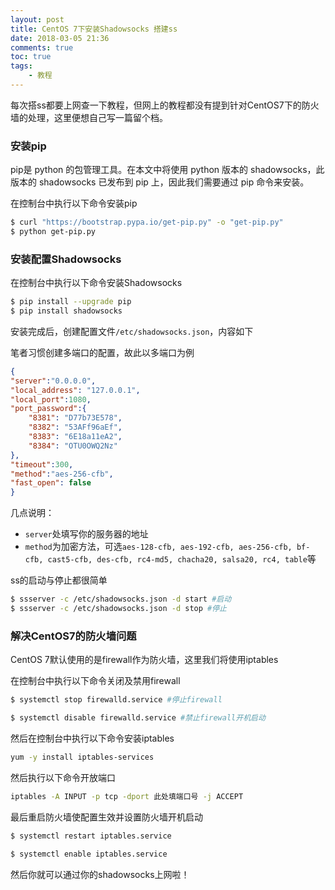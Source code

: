 ```yaml
---
layout: post
title: CentOS 7下安装Shadowsocks 搭建ss
date: 2018-03-05 21:36
comments: true
toc: true
tags: 
	- 教程
---
```


每次搭ss都要上网查一下教程，但网上的教程都没有提到针对CentOS7下的防火墙的处理，这里便想自己写一篇留个档。

<!-- more -->

### 安装pip

pip是 python 的包管理工具。在本文中将使用 python 版本的 shadowsocks，此版本的 shadowsocks 已发布到 pip 上，因此我们需要通过 pip 命令来安装。

在控制台中执行以下命令安装pip

```bash
$ curl "https://bootstrap.pypa.io/get-pip.py" -o "get-pip.py"
$ python get-pip.py
```

### 安装配置Shadowsocks

在控制台中执行以下命令安装Shadowsocks

```bash
$ pip install --upgrade pip
$ pip install shadowsocks
```

安装完成后，创建配置文件`/etc/shadowsocks.json`，内容如下

笔者习惯创建多端口的配置，故此以多端口为例

```JSON
{
"server":"0.0.0.0",
"local_address": "127.0.0.1",
"local_port":1080,
"port_password":{
	"8381": "D77b73E578",
	"8382": "53AFf96aEf",
	"8383": "6E18a11eA2",
	"8384": "OTU0OWQ2Nz"
},
"timeout":300,
"method":"aes-256-cfb",
"fast_open": false
}
```

几点说明：

* `server`处填写你的服务器的地址
* `method`为加密方法，可选`aes-128-cfb, aes-192-cfb, aes-256-cfb, bf-cfb, cast5-cfb, des-cfb, rc4-md5, chacha20, salsa20, rc4, table`等

ss的启动与停止都很简单

```bash
$ ssserver -c /etc/shadowsocks.json -d start #启动
$ ssserver -c /etc/shadowsocks.json -d stop #停止
```

### 解决CentOS7的防火墙问题

CentOS 7默认使用的是firewall作为防火墙，这里我们将使用iptables

在控制台中执行以下命令关闭及禁用firewall

```bash
$ systemctl stop firewalld.service #停止firewall

$ systemctl disable firewalld.service #禁止firewall开机启动
```

然后在控制台中执行以下命令安装iptables

```bash
yum -y install iptables-services
```

然后执行以下命令开放端口

```bash
iptables -A INPUT -p tcp -dport 此处填端口号 -j ACCEPT
```

最后重启防火墙使配置生效并设置防火墙开机启动

```bash
$ systemctl restart iptables.service

$ systemctl enable iptables.service
```

然后你就可以通过你的shadowsocks上网啦！